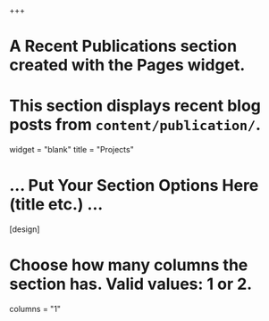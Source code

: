 +++
# A Recent Publications section created with the Pages widget.
# This section displays recent blog posts from `content/publication/`.

widget = "blank"
title = "Projects"


# ... Put Your Section Options Here (title etc.) ...

[design]
  # Choose how many columns the section has. Valid values: 1 or 2.
  columns = "1"
